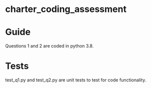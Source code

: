 # charter_coding_assessment

# Guide

Questions 1 and 2 are coded in python 3.8.

# Tests

test_q1.py and test_q2.py are unit tests to test for code functionality.
